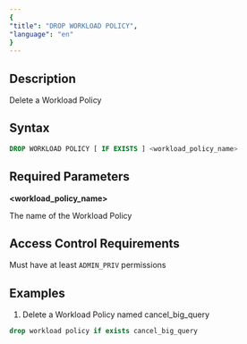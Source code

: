 ```yaml
---
{
"title": "DROP WORKLOAD POLICY",
"language": "en"
}
---
```


## Description

Delete a Workload Policy

## Syntax

```sql
DROP WORKLOAD POLICY [ IF EXISTS ] <workload_policy_name>
```
## Required Parameters

**<workload_policy_name>**

The name of the Workload Policy

## Access Control Requirements

Must have at least `ADMIN_PRIV` permissions

## Examples

1. Delete a Workload Policy named cancel_big_query

  ```sql
  drop workload policy if exists cancel_big_query
  ```